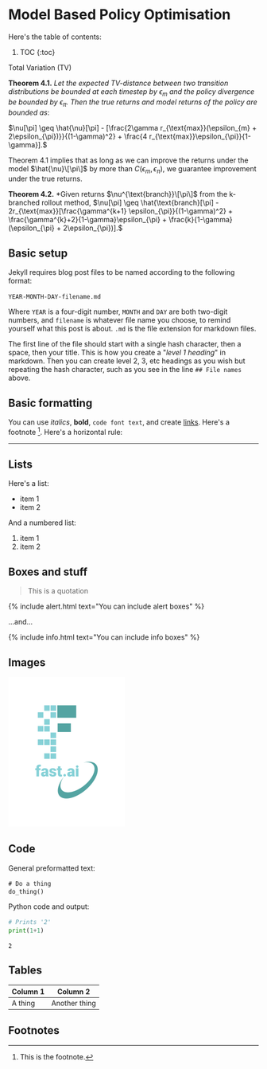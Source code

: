 # Model Based Policy Optimisation 

Here's the table of contents:

1. TOC
{:toc}


Total Variation (TV)

**Theorem 4.1.** *Let the expected TV-distance between two transition distributions be bounded at each timestep by $\epsilon_{m}$ and the policy divergence be bounded by $\epsilon_{\pi}$. Then the true returns and model returns of the policy are bounded as*:

$\nu\[\pi\] \geq \hat{\nu}\[\pi\] - \[\frac{2\gamma r_{\text{max}}(\epsilon_{m} + 2\epsilon_{\pi})}}{(1-\gamma)^2} + \frac{4 r_{\text{max}}\epsilon_{\pi}}{1-\gamma}\].$

Theorem 4.1 implies that as long as we can improve the returns under the model $\hat{\nu}\[\pi\]$ by more than $C(\epsilon_{m}, \epsilon_{\pi})$, we guarantee improvement under the true returns.

**Theorem 4.2.** *Given returns $\nu^{\text{branch}}\[\pi\]$ from the k-branched rollout method, 
$\nu\[\pi\] \geq \hat{\text{branch}\[\pi\] - 2r_{\text{max}}\[\frac{\gamma^{k+1} \epsilon_{\pi}}{(1-\gamma)^2} + \frac{\gamma^{k}+2}{1-\gamma}\epsilon_{\pi} + \frac{k}{1-\gamma}\(\epsilon_{\pi} + 2\epsilon_{\pi}\)\].$


## Basic setup

Jekyll requires blog post files to be named according to the following format:

`YEAR-MONTH-DAY-filename.md`

Where `YEAR` is a four-digit number, `MONTH` and `DAY` are both two-digit numbers, and `filename` is whatever file name you choose, to remind yourself what this post is about. `.md` is the file extension for markdown files.

The first line of the file should start with a single hash character, then a space, then your title. This is how you create a "*level 1 heading*" in markdown. Then you can create level 2, 3, etc headings as you wish but repeating the hash character, such as you see in the line `## File names` above.

## Basic formatting

You can use *italics*, **bold**, `code font text`, and create [links](https://www.markdownguide.org/cheat-sheet/). Here's a footnote [^1]. Here's a horizontal rule:

---

## Lists

Here's a list:

- item 1
- item 2

And a numbered list:

1. item 1
1. item 2

## Boxes and stuff

> This is a quotation

{% include alert.html text="You can include alert boxes" %}

...and...

{% include info.html text="You can include info boxes" %}

## Images

![](/images/logo.png "fast.ai's logo")

## Code

General preformatted text:

    # Do a thing
    do_thing()

Python code and output:

```python
# Prints '2'
print(1+1)
```

    2

## Tables

| Column 1 | Column 2 |
|-|-|
| A thing | Another thing |

## Footnotes

[^1]: This is the footnote.

